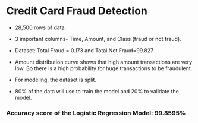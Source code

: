 # Credit Card Fraud Detection

* 28,500 rows of data. 

* 3 important columns- Time, Amount, and Class (fraud or not fraud).

* Dataset: Total Fraud = 0.173 and Total Not Fraud=99.827

* Amount distribution curve shows that high amount transactions are very low. So there is a high probability for huge transactions to be fraudulent.

* For modeling, the dataset is split. 

* 80% of the data will use to train the model and 20% to validate the model.

### Accuracy score of the Logistic Regression Model: 99.8595%











